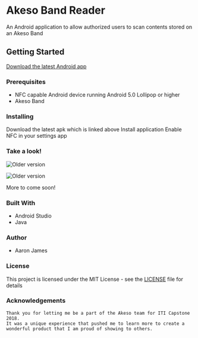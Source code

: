 # Akeso Band Reader
An Android application to allow authorized users to scan contents stored on an Akeso Band

## Getting Started
[Download the latest Android app](https://github.com/ajustinjames/Akeso-Band-Reader/releases)

### Prerequisites
* NFC capable Android device running Android 5.0 Lollipop or higher
* Akeso Band

### Installing
Download the latest apk which is linked above
Install application
Enable NFC in your settings app

### Take a look!
![Older version](https://challengepost-s3-challengepost.netdna-ssl.com/photos/production/software_photos/000/635/240/datas/gallery.jpg)

![Older version](https://challengepost-s3-challengepost.netdna-ssl.com/photos/production/software_photos/000/635/243/datas/gallery.jpg)

More to come soon!

### Built With
* Android Studio
* Java

### Author
* Aaron James

### License
This project is licensed under the MIT License - see the [LICENSE](https://github.com/ajustinjames/Akeso-Band-Reader/blob/master/LICENSE) file for details

### Acknowledgements
```
Thank you for letting me be a part of the Akeso team for ITI Capstone 2018. 
It was a unique experience that pushed me to learn more to create a wonderful product that I am proud of showing to others.
```
